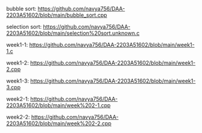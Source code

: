 bubble sort: https://github.com/navya756/DAA-2203A51602/blob/main/bubble_sort.cpp

selection sort: https://github.com/navya756/DAA-2203A51602/blob/main/selection%20sort.unknown.c

week1-1: https://github.com/navya756/DAA-2203A51602/blob/main/week1-1.c

week1-2: https://github.com/navya756/DAA-2203A51602/blob/main/week1-2.cpp

week1-3: https://github.com/navya756/DAA-2203A51602/blob/main/week1-3.cpp

week2-1: https://github.com/navya756/DAA-2203A51602/blob/main/week%202-1.cpp

week2-2: https://github.com/navya756/DAA-2203A51602/blob/main/week%202-2.cpp
